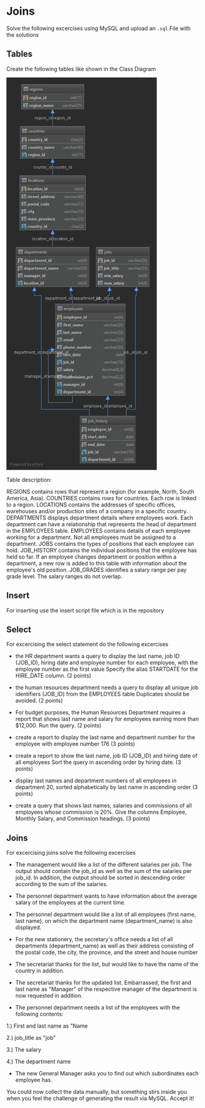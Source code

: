 # Joins
Solve the following excercises using MySQL and upload an ```.sql``` File with the solutions

## Tables

Create the following tables like shown in the Class Diagram 

![Class Diagram](https://github.com/DaStanzel/Joins/blob/master/codersbay_ue6.jpg)

Table description:

REGIONS contains rows that represent a region (for example, North, South America, Asia).
COUNTRIES contains rows for countries. Each row is linked to a region.
LOCATIONS contains the addresses of specific offices, warehouses and/or production sites of a company in a specific country.
DEPARTMENTS displays department details where employees work. Each department can have a relationship that represents the head of department in the EMPLOYEES table.
EMPLOYEES contains details of each employee working for a department. Not all employees must be assigned to a department.
JOBS contains the types of positions that each employee can hold.
JOB_HISTORY contains the individual positions that the employee has held so far. If an employee changes department or position within a department, a new row is added to this table with information about the employee's old position.
JOB_GRADES identifies a salary range per pay grade level. The salary ranges do not overlap.

## Insert
For inserting use the insert script file which is in the repository

## Select
For excercising the select statement do the following excercises

* the HR department wants a query to display the last name, job ID (JOB_ID), hiring date and employee number for each employee, with the employee number as the first value Specify the alias STARTDATE for the HIRE_DATE column. (2 points)

* the human resources department needs a query to display all unique job identifiers (JOB_ID) from the EMPLOYEES table Duplicates should be avoided. (2 points)

* For budget purposes, the Human Resources Department requires a report that shows last name and salary for employees earning more than $12,000. Run the query. (2 points)

* create a report to display the last name and department number for the employee with employee number 176 (3 points)

* create a report to show the last name, job ID (JOB_ID) and hiring date of all employees Sort the query in ascending order by hiring date. (3 points)

* display last names and department numbers of all employees in department 20, sorted alphabetically by last name in ascending order (3 points)

* create a query that shows last names, salaries and commissions of all employees whose commission is 20%. Give the columns Employee, Monthly Salary, and Commission headings. (3 points)

## Joins
For excercising joins solve the following excercises

* The management would like a list of the different salaries per job. The output should contain the job_id as well as the sum of the salaries per job_id. In addition, the output should be sorted in descending order according to the sum of the salaries.

* The personnel department wants to have information about the average salary of the employees at the current time.

* The personnel department would like a list of all employees (first name, last name), on which the department name (department_name) is also displayed.

* For the new stationery, the secretary's office needs a list of all departments (department_name) as well as their address consisting of the postal code, the city, the province, and the street and house number

* The secretariat thanks for the list, but would like to have the name of the country in addition.

* The secretariat thanks for the updated list. Embarrassed, the first and last name as "Manager" of the respective manager of the department is now requested in addition.

* The personnel department needs a list of the employees with the following contents:

1.) First and last name as "Name

2.) job_title as "job"

3.) The salary

4.) The department name

* The new General Manager asks you to find out which subordinates each employee has.

You could now collect the data manually, but something stirs inside you when you feel the challenge of generating the result via MySQL. Accept it!

